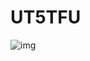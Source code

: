 # UT5TFU
![img]([[https://images-na.ssl-images-amazon.com/images/I/A13vvsoih5L.png](https://humanidades.com/wp-content/uploads/2018/07/juegos-olimpicos-2-e1574301398790-800x416.jpg)](https://humanidades.com/wp-content/uploads/2018/07/juegos-olimpicos-2-e1574301398790-800x416.jpg))
